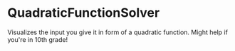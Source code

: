 # QuadraticFunctionSolver
 Visualizes the input you give it in form of a quadratic function. Might help if you're in 10th grade!
